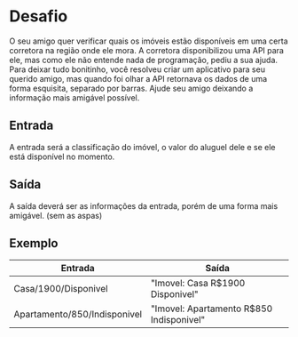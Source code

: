 # Desafio
O seu amigo quer verificar quais os imóveis estão disponíveis em uma certa corretora na região onde ele mora. A corretora disponibilizou uma API para ele, mas como ele não entende nada de programação, pediu a sua ajuda. Para deixar tudo bonitinho, você resolveu criar um aplicativo para seu querido amigo, mas quando foi olhar a API retornava os dados de uma forma esquisita, separado por barras. Ajude seu amigo deixando a informação mais amigável possível.

## Entrada
A entrada será a classificação do imóvel, o valor do aluguel dele e se ele está disponível no momento.

## Saída
A saída deverá ser as informações da entrada, porém de uma forma mais amigável. (sem as aspas)
## Exemplo
| Entrada | 	Saída                                          |
|---------|-------------------------------------------------|
|   Casa/1900/Disponivel  |  "Imovel: Casa R$1900 Disponivel" |   
| Apartamento/850/Indisponivel   | "Imovel: Apartamento R$850 Indisponivel"  |